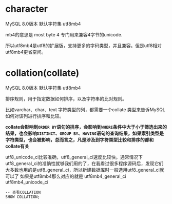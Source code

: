 

# character

MySQL 8.0版本 默认字符集 utf8mb4

mb4的意思是 most byte 4 专门用来兼容4字节的unicode.

所以utf8mb4是utf8的扩展版，支持更多的字码类型，并且兼容。但是utf8相对utf8mb4更省空间。







# collation(collate)

MySQL 8.0版本 默认字符集 utf8mb4

排序规则，用于指定数据如何排序，以及字符串的比对规则。

比如varchar、char、text 字符类型的列，都需要一个collate 类型来告诉MySQL如何对该列进行排序和比较。

**collate会影响到`ORDER BY`语句的排序，会影响到`WHERE`条件中大于小于筛选出来的结果，也会影响`DISTINCT`、`GROUP BY`、`HAVING`语句的查询结果，如果索引类型是字符类型，也会被影响，总而言之，凡是涉及到字符类型比较和排序的都和collate有关**



utf8_unicode_ci比较准确，utf8_general_ci速度比较快。通常情况下 utf8_general_ci的准确性就够我们用的了，在我看过很多程序源码后，发现它们大多数也用的是utf8_general_ci，所以新建数据库时一般选用utf8_general_ci就可以了
如果是utf8mb4那么对应的就是 utf8mb4_general_ci utf8mb4_unicode_ci

```mysql
-- 查看COLLATION
SHOW COLLATION;
```
